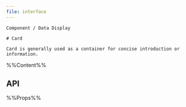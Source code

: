 ```yaml
---
file: interface
---
```


`````
Component / Data Display

# Card

Card is generally used as a container for concise introduction or information.
`````

%%Content%%

## API

%%Props%%
